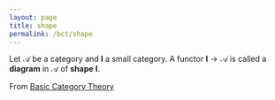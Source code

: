 ```yaml
---
layout: page
title: shape
permalink: /bct/shape
---
```

Let $\mathscr{A}$ be a category and $\mathbf{I}$ a small category.  A functor $\mathbf{I} \to \mathscr{A}$ is called a **diagram**    in $\mathscr{A}$ of **shape**    $\mathbf{I}$.


From [Basic Category Theory](https://mathgloss.github.io/MathGloss/bct.html)